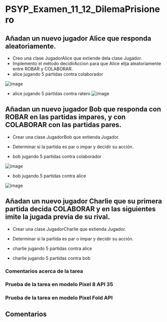 # PSYP_Examen_11_12_DilemaPrisionero

## Añadan un nuevo jugador Alice que responda aleatoriamente.

* Creo una clase JugadorAlice que extiende dela clase Jugador.
* Implemento el método decidirAccion para que Alice elija aleatoriamente entre ROBAR y COLABORAR.
* alice jugando 5 partidas contra colaborador
  
![image](https://github.com/user-attachments/assets/8471f62f-1b62-4fc9-a711-c3e233024a53)

* alice jugando 5 partidas contra ratero
![image](https://github.com/user-attachments/assets/ad7e7056-5aa7-447b-b314-0f32fd40fbb7)

## Añadan un nuevo jugador Bob que responda con ROBAR en las partidas impares, y con COLABORAR con las partidas pares.

* Crear una clase JugadorBob que extienda Jugador.
* Determinar si la partida es par o impar y decidir su acción.
  
* bob jugando 5 partidas contra colaborador

![image](https://github.com/user-attachments/assets/1b442794-8351-42b9-884e-23a167b9ff6b)


* bob jugando 5 partidas contra alice

![image](https://github.com/user-attachments/assets/5d6048bd-490b-40ac-bb5e-f9ac23c2c370)
    

## Añadan un nuevo jugador Charlie que su primera partida decida COLABORAR y en las siguientes imite la jugada previa de su rival.

* Crear una clase JugadorCharlie que extienda Jugador.
* Determinar si la partida es par o impar y decidir su acción.
  
* charlie jugando 5 partidas contra alice




* charlie jugando 5 partidas contra bob



### Comentarios acerca de la tarea



### Prueba de la tarea en modelo Pixel 8 API 35



### Prueba de la tarea en modelo Pixel Fold API 


## Comentarios


